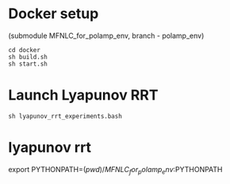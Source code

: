 # Docker setup 

(submodule MFNLC_for_polamp_env, branch - polamp_env)

```
cd docker
sh build.sh
sh start.sh
```

# Launch Lyapunov RRT
```
sh lyapunov_rrt_experiments.bash
```


# lyapunov rrt
export PYTHONPATH=$(pwd)/MFNLC_for_polamp_env:$PYTHONPATH

